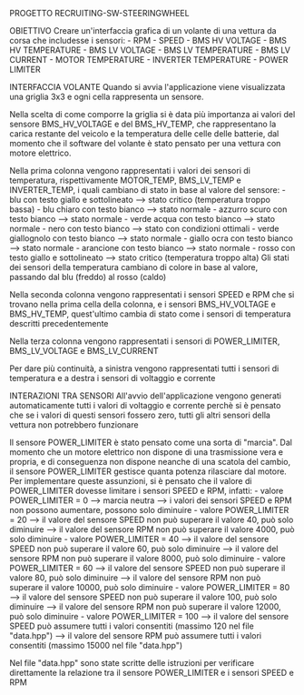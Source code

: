 PROGETTO RECRUITING-SW-STEERINGWHEEL

OBIETTIVO
  Creare un'interfaccia grafica di un volante di una vettura da corsa che includesse i sensori: 
    - RPM
    - SPEED
    - BMS HV VOLTAGE
    - BMS HV TEMPERATURE
    - BMS LV VOLTAGE
    - BMS LV TEMPERATURE
    - BMS LV CURRENT
    - MOTOR TEMPERATURE
    - INVERTER TEMPERATURE
    - POWER LIMITER

INTERFACCIA VOLANTE
  Quando si avvia l'applicazione viene visualizzata una griglia 3x3 e ogni cella rappresenta un sensore.
  
  Nella scelta di come comporre la griglia si è data più importanza ai valori del sensore BMS_HV_VOLTAGE e del BMS_HV_TEMP, che rappresentano la carica restante del veicolo e la temperatura delle celle delle batterie, dal momento che il software del volante è stato pensato per una vettura con motore elettrico.

  Nella prima colonna vengono rappresentati i valori dei sensori di temperatura, rispettivamente MOTOR_TEMP, BMS_LV_TEMP e INVERTER_TEMP, i quali cambiano di stato in base al valore del sensore:
    - blu con testo giallo e sottolineato --> stato critico (temperatura troppo bassa)
    - blu chiaro con testo bianco --> stato normale
    - azzurro scuro con testo bianco --> stato normale
    - verde acqua con testo bianco --> stato normale
    - nero con testo bianco --> stato con condizioni ottimali
    - verde giallognolo con testo bianco --> stato normale
    - giallo ocra con testo bianco --> stato normale
    - arancione con testo bianco --> stato normale
    - rosso con testo giallo e sottolineato --> stato critico (temperatura troppo alta)
  Gli stati dei sensori della temperatura cambiano di colore in base al valore, passando dal blu (freddo) al rosso (caldo)

  Nella seconda colonna vengono rappresentati i sensori SPEED e RPM che si trovano nella prima cella della colonna, e i sensori BMS_HV_VOLTAGE e BMS_HV_TEMP, quest'ultimo cambia di stato come i sensori di temperatura descritti precedentemente

  Nella terza colonna vengono rappresentati i sensori di POWER_LIMITER, BMS_LV_VOLTAGE e BMS_LV_CURRENT

  Per dare più continuità, a sinistra vengono rappresentati tutti i sensori di temperatura e a destra i sensori di voltaggio e corrente

INTERAZIONI TRA SENSORI
  All'avvio dell'applicazione vengono generati automaticamente tutti i valori di voltaggio e corrente perchè si è pensato che se i valori di questi sensori fossero zero, tutti gli altri sensori della vettura non potrebbero funzionare

  Il sensore POWER_LIMITER è stato pensato come una sorta di "marcia". Dal momento che un motore elettrico non dispone di una trasmissione vera e propria, e di conseguenza non dispone neanche di una scatola del cambio, il sensore POWER_LIMITER gestisce quanta potenza rilasciare dal motore. Per implementare queste assunzioni, si è pensato che il valore di POWER_LIMITER dovesse limitare i sensori SPEED e RPM, infatti:
    - valore POWER_LIMITER = 0 --> marcia neutra --> i valori dei sensori SPEED e RPM non possono aumentare, possono solo diminuire
    - valore POWER_LIMITER = 20 --> il valore del sensore SPEED non può superare il valore 40, può solo diminuire
                                --> il valore del sensore RPM non può superare il valore 4000, può solo diminuire
    - valore POWER_LIMITER = 40 --> il valore del sensore SPEED non può superare il valore 60, può solo diminuire
                                --> il valore del sensore RPM non può superare il valore 8000, può solo diminuire
    - valore POWER_LIMITER = 60 --> il valore del sensore SPEED non può superare il valore 80, può solo diminuire
                                --> il valore del sensore RPM non può superare il valore 10000, può solo diminuire
    - valore POWER_LIMITER = 80 --> il valore del sensore SPEED non può superare il valore 100, può solo diminuire
                                --> il valore del sensore RPM non può superare il valore 12000, può solo diminuire
    - valore POWER_LIMITER = 100 --> il valore del sensore SPEED può assumere tutti i valori consentiti (massimo 120 nel file "data.hpp")
                                --> il valore del sensore RPM può assumere tutti i valori consentiti (massimo 15000 nel file "data.hpp")

  Nel file "data.hpp" sono state scritte delle istruzioni per verificare direttamente la relazione tra il sensore POWER_LIMITER e i sensori SPEED e RPM